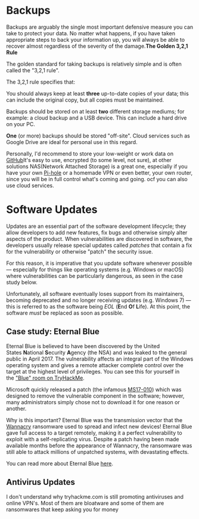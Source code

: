 # Backups
Backups are arguably the single most important defensive measure you can take to protect your data. No matter what happens, if you have taken appropriate steps to back your information up, you will always be able to recover almost regardless of the severity of the damage.**The Golden 3,2,1 Rule**

The golden standard for taking backups is relatively simple and is often called the "3,2,1 rule".

The 3,2,1 rule specifies that:  

You should always keep at least **three** up-to-date copies of your data; this can include the original copy, but all copies must be maintained.  

Backups should be stored on at least **two** different storage mediums; for example: a cloud backup and a USB device. This can include a hard drive on your PC.  

**One** (or more) backups should be stored "off-site". Cloud services such as Google Drive are ideal for personal use in this regard.

Personally, I'd recommend to store your low-weight or work data on [GitHub](https://github.com/)It's easy to use, encrypted (to some level, not sure), at other solutions NAS(Network Attached Storage) is a great one, especially if you have your own [Pi-hole](https://pi-hole.net/) or a homemade VPN or even better, your own router, since you will be in full control what's coming and going. ocf you can also use cloud services.
# Software Updates

Updates are an essential part of the software development lifecycle; they allow developers to add new features, fix bugs and otherwise simply alter aspects of the product. When vulnerabilities are discovered in software, the developers usually release special updates called _patches_ that contain a fix for the vulnerability or otherwise "patch" the security issue.

For this reason, it is imperative that you update software whenever possible — especially for things like operating systems (e.g. Windows or macOS) where vulnerabilities can be particularly dangerous, as seen in the case study below.

Unfortunately, all software eventually loses support from its maintainers, becoming deprecated and no longer receiving updates (e.g. Windows 7) — this is referred to as the software being _EOL_ (**E**nd **O**f **L**ife). At this point, the software _must_ be replaced as soon as possible.
## Case study: Eternal Blue

Eternal Blue is believed to have been discovered by the United States **N**ational **S**ecurity **A**gency (the NSA) and was leaked to the general public in April 2017. The vulnerability affects an integral part of the Windows operating system and gives a remote attacker complete control over the target at the highest level of privileges. You can see this for yourself in the ["Blue" room on TryHackMe](https://tryhackme.com/room/blue).

Microsoft quickly released a patch (the infamous [MS17-010](https://docs.microsoft.com/en-us/security-updates/SecurityBulletins/2017/ms17-010)) which was designed to remove the vulnerable component in the software; however, many administrators simply chose not to download it for one reason or another.

Why is this important? Eternal Blue was the transmission vector that the [Wannacry](https://www.malwarebytes.com/wannacry) ransomware used to spread and infect new devices! Eternal Blue gave full access to a target remotely, making it a perfect vulnerability to exploit with a self-replicating virus. Despite a patch having been made available months before the appearance of Wannacry, the ransomware was still able to attack millions of unpatched systems, with devastating effects.  

You can read more about Eternal Blue [here](https://www.sentinelone.com/blog/eternalblue-nsa-developed-exploit-just-wont-die/).

## Antivirus Updates

I don't understand why tryhackme.com is still promoting antiviruses and online VPN's. Most of them are bloatware and some of them are ransomwares that keep asking you for money 